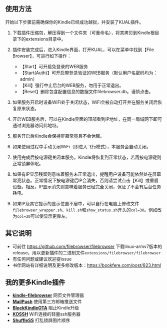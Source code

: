 ## 使用方法
开始以下步骤前需确保你的Kindle已经成功越狱，并安装了KUAL插件。
1. 下载插件压缩包，解压得到一个文件夹（可重命名），将其拷贝到Kindle根目录下的extensions目录中。
2. 插件安装完成后，进入Kindle界面，打开KUAL，可以在菜单中找到【File Browser】，可进行如下操作：
    * 【Start】可开启免登录的WEB服务  
    * 【Start(Auth)】可开启带登录验证的WEB服务（默认用户名密码均为：admin）  
    * 【Kill】强行中止后台的WEB服务，勿用于正常退出。  
    * 【Reset】删除包含配置信息的数据文件filebrowser.db。谨慎点击。  

3. 如果服务开启时设备WiFi处于关闭状态，WiFi会被自动打开并在服务关闭后恢复原来状态。
4. 开启WEB服务后，可以在Kindle界面的顶部看到IP地址，在同一局域网下即可通过浏览器访问此地址。
5. 服务开启后Kindle会保持屏幕常亮且不会休眠。
6. 如果使用过程中手动关闭WiFi（即进入飞行模式），本服务会自动关闭。
7. 使用完成后按电源键关闭本服务。Kindle将恢复到正常状态，若再按电源键则正常锁屏休眠。
8. 如果有IP显示残留则意味着服务未正常退出，提醒用户设备可能依然处在屏幕常亮状态。正常情况下按电源键后IP会消失，否则请尝试点击【Kill】或重启设备。相反，IP显示消失则意味着服务已经完全关闭，保证了不会有后台任务耗电。
9. 如果IP及其它提示的显示位置不居中，可以自行在电脑上修改文件`filebrowser_wrapper.sh`、`kill.sh`和`show_status.sh`开头的`col=30`。例如改为`col=20`可以使显示更靠左。
## 其它说明
* 可前往 https://github.com/filebrowser/filebrowser 下载linux-armv7版本的release，用以更新插件的二进制文件`extensions/filebrowser/filebrowser`  
* 有任何问题或建议欢迎提issue
* 书伴网站有详细说明及更多修改版本：https://bookfere.com/post/823.html
## 我的更多Kindle插件
* [**kindle-filebrowser**](https://github.com/guo-yong-zhi/kindle-filebrowser) 网页文件管理器 
* [**MailPush**](https://github.com/guo-yong-zhi/MailPush) 使用第三方邮箱推送文件
* [**BlockKindleOTA**](https://github.com/guo-yong-zhi/BlockKindleOTA) 阻止Kindle升级
* [**KOSSH**](https://github.com/guo-yong-zhi/KOSSH) WiFi连接的轻量ssh服务器
* [**ShuffleSS**](https://github.com/guo-yong-zhi/ShuffleSS) 打乱锁屏图片顺序
